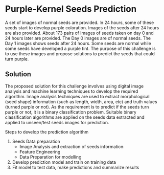 # Purple-Kernel Seeds Prediction

A set of images of normal seeds are provided. In 24 hours, some of these seeds start to 
develop purple coloration. Images of the seeds after 24 hours are also provided. 
About 173 pairs of Images of seeds taken on day 0 and 24 hours later are provided. The Day 
0 images are of normal seeds. The Day 1 images shows seeds after 24 hours. Some seeds 
are normal while some seeds have developed a purple tint. 
The purpose of this challenge is to use these images and propose solutions to predict the 
seeds that could turn purple.

## Solution
The proposed solution for this challenge involves using digital image analysis and machine 
learning techniques to develop the required algorithm.
Image analysis techniques are used to extract morphological (seed shape) information (such 
as length, width, area, etc) and truth values (turned purple or not). 
As the requirement is to predict if the seeds turn purple or not, it is a binary classification 
problem. Suitable binary classification algorithms are applied on the seeds data extracted and 
applied to unseen/test seeds images for prediction.

Steps to develop the prediction algorithm 
1. Seeds Data preparation 
    * Image Analysis and extraction of seeds information 
    * Feature Engineering
    * Data Preparation for modelling
2. Develop prediction model and train on training data 
3. Fit model to test data, make predictions and summarize results
